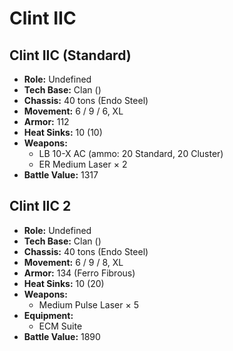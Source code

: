 # Clint IIC
## Clint IIC (Standard)
- **Role:** Undefined
- **Tech Base:** Clan ()
- **Chassis:** 40 tons (Endo Steel)
- **Movement:** 6 / 9 / 6, XL
- **Armor:** 112
- **Heat Sinks:** 10 (10)
- **Weapons:**
  - LB 10-X AC (ammo: 20 Standard, 20 Cluster)
  - ER Medium Laser × 2
- **Battle Value:** 1317

## Clint IIC 2
- **Role:** Undefined
- **Tech Base:** Clan ()
- **Chassis:** 40 tons (Endo Steel)
- **Movement:** 6 / 9 / 8, XL
- **Armor:** 134 (Ferro Fibrous)
- **Heat Sinks:** 10 (20)
- **Weapons:**
  - Medium Pulse Laser × 5
- **Equipment:**
  - ECM Suite
- **Battle Value:** 1890

